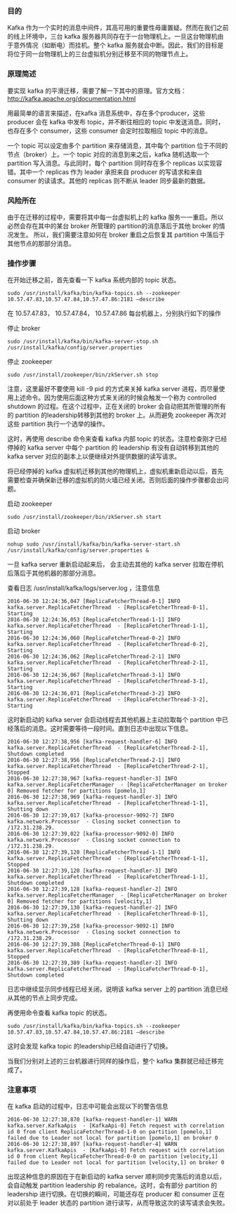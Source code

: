 ### **目的**
Kafka 作为一个实时的消息中间件，其高可用的重要性毋庸置疑。然而在我们之前的线上环境中，三台 kafka 服务器共同存在于一台物理机上。一旦这台物理机由于意外情况（如断电）而挂机。整个 kafka 服务就会中断。因此，我们的目标是将位于同一台物理机上的三台虚拟机分别迁移至不同的物理节点上。

### **原理简述**
要实现 kafka 的平滑迁移，需要了解一下其中的原理。官方文档：http://kafka.apache.org/documentation.html

用最简单的语言来描述，在kafka 消息系统中，存在多个producer，这些 producer 会在 kafka 中发布 topic，并不断往相应的 topic 中发送消息。同时，也存在多个 consumer，这些 consumer 会定时拉取相应 topic 中的消息。

一个 topic 可以设定由多个 partition 来存储消息，其中每个 partition 位于不同的节点（broker）上。一个 topic 对应的消息到来之后，kafka 随机选取一个 partition 写入消息。与此同时，每个 partition 同时存在多个 replicas 以实现容错。其中一个 replicas 作为 leader 承担来自 producer 的写请求和来自 consumer 的读请求。其他的 replicas 则不断从 leader 同步最新的数据。

### **风险所在**
由于在迁移的过程中，需要将其中每一台虚拟机上的 kafka 服务一一重启。所以必然会存在其中的某台 broker 所管理的 partition的消息落后于其他 broker 的情况发生。 所以，我们需要注意如何在 broker 重启之后恢复其 partition 中落后于其他节点的那部分消息。

### **操作步骤**
在开始迁移之前，首先查看一下 kafka 系统内部的 topic 状态。

```shell
sudo /usr/install/kafka/bin/kafka-topics.sh --zookeeper 10.57.47.83,10.57.47.84,10.57.47.86:2181 –describe
```

在 10.57.47.83， 10.57.47.84， 10.57.47.86 每台机器上，分别执行如下的操作

停止 broker

```shell
sudo /usr/install/kafka/bin/kafka-server-stop.sh /usr/install/kafka/config/server.properties
```

停止 zookeeper

```shell
sudo /usr/install/zookeeper/bin/zkServer.sh stop
```

注意，这里最好不要使用 kill -9 pid 的方式来关掉 kafka server 进程，而尽量使用上述命令。因为使用后面这种方式来关闭的时候会触发一个称为 controlled shutdown 的过程。在这个过程中，正在关闭的 broker 会自动把其所管理的所有的 partition 的leadership转移到其他的 broker 上。从而避免 zookeeper 再次对这些 partition 执行一个选举的操作。

这时，再使用 describe 命令来查看 kafka 内部 topic 的状态。注意检查刚才已经停掉的 kafka server 中每个 partition 的 leadership 有没有自动转移到其他的 kafka server 对应的副本上以便继续对外提供数据的读写请求。

将已经停掉的 kafka 虚拟机迁移到其他的物理机上，虚拟机重新启动以后，首先需要检查并确保新迁移的虚拟机的防火墙已经关闭。否则后面的操作步骤都会出问题。

启动 zookeeper

```shell
sudo /usr/install/zookeeper/bin/zkServer.sh start
```

启动 broker

```shell
nohup sudo /usr/install/kafka/bin/kafka-server-start.sh /usr/install/kafka/config/server.properties &
```

一旦 kafka server 重新启动起来后， 会主动去其他的 kafka server 拉取在停机后落后于其他机器的那部分消息。

查看日志 /usr/install/kafka/logs/server.log ，注意信息

```shell
2016-06-30 12:24:36,047 [ReplicaFetcherThread-0-1] INFO  kafka.server.ReplicaFetcherThread  - [ReplicaFetcherThread-0-1], Starting
2016-06-30 12:24:36,053 [ReplicaFetcherThread-1-1] INFO  kafka.server.ReplicaFetcherThread  - [ReplicaFetcherThread-1-1], Starting
2016-06-30 12:24:36,060 [ReplicaFetcherThread-0-2] INFO  kafka.server.ReplicaFetcherThread  - [ReplicaFetcherThread-0-2], Starting
2016-06-30 12:24:36,062 [ReplicaFetcherThread-2-1] INFO  kafka.server.ReplicaFetcherThread  - [ReplicaFetcherThread-2-1], Starting
2016-06-30 12:24:36,067 [ReplicaFetcherThread-3-1] INFO  kafka.server.ReplicaFetcherThread  - [ReplicaFetcherThread-3-1], Starting
2016-06-30 12:24:36,071 [ReplicaFetcherThread-3-2] INFO  kafka.server.ReplicaFetcherThread  - [ReplicaFetcherThread-3-2], Starting
```

这时新启动的 kafka server 会启动线程去其他机器上主动拉取每个 partition 中已经落后的消息。这时需要等待一段时间。直到日志中出现以下信息。

```shell
2016-06-30 12:27:38,956 [kafka-request-handler-6] INFO  kafka.server.ReplicaFetcherThread  - [ReplicaFetcherThread-2-1], Shutdown completed
2016-06-30 12:27:38,956 [ReplicaFetcherThread-2-1] INFO  kafka.server.ReplicaFetcherThread  - [ReplicaFetcherThread-2-1], Stopped
2016-06-30 12:27:38,967 [kafka-request-handler-3] INFO  kafka.server.ReplicaFetcherManager  - [ReplicaFetcherManager on broker 0] Removed fetcher for partitions [pomelo,1]
2016-06-30 12:27:38,969 [kafka-request-handler-3] INFO  kafka.server.ReplicaFetcherThread  - [ReplicaFetcherThread-1-1], Shutting down
2016-06-30 12:27:39,017 [kafka-processor-9092-7] INFO  kafka.network.Processor  - Closing socket connection to /172.31.238.29.
2016-06-30 12:27:39,022 [kafka-processor-9092-0] INFO  kafka.network.Processor  - Closing socket connection to /172.31.238.29.
2016-06-30 12:27:39,120 [ReplicaFetcherThread-1-1] INFO  kafka.server.ReplicaFetcherThread  - [ReplicaFetcherThread-1-1], Stopped
2016-06-30 12:27:39,120 [kafka-request-handler-3] INFO  kafka.server.ReplicaFetcherThread  - [ReplicaFetcherThread-1-1], Shutdown completed
2016-06-30 12:27:39,128 [kafka-request-handler-2] INFO  kafka.server.ReplicaFetcherManager  - [ReplicaFetcherManager on broker 0] Removed fetcher for partitions [velocity,1]
2016-06-30 12:27:39,130 [kafka-request-handler-2] INFO  kafka.server.ReplicaFetcherThread  - [ReplicaFetcherThread-0-1], Shutting down
2016-06-30 12:27:39,258 [kafka-processor-9092-1] INFO  kafka.network.Processor  - Closing socket connection to /172.31.238.29.
2016-06-30 12:27:39,388 [ReplicaFetcherThread-0-1] INFO  kafka.server.ReplicaFetcherThread  - [ReplicaFetcherThread-0-1], Stopped
2016-06-30 12:27:39,389 [kafka-request-handler-2] INFO  kafka.server.ReplicaFetcherThread  - [ReplicaFetcherThread-0-1], Shutdown completed
```

日志中继续显示同步线程已经关闭，说明该 kafka server 上的 partition 消息已经从其他的节点上同步完成。

再使用命令查看 kafka topic 的状态。

```shell
sudo /usr/install/kafka/bin/kafka-topics.sh --zookeeper 10.57.47.83,10.57.47.84,10.57.47.86:2181 –describe
```

这时会发现 kafka topic 的leadership已经自动进行了切换。

当我们分别对上述的三台机器进行同样的操作后，整个 kafka 集群就已经迁移完成了。

### **注意事项**

在 kafka 启动的过程中，日志中可能会出现以下的警告信息

```shell
2016-06-30 12:27:38,870 [kafka-request-handler-1] WARN  kafka.server.KafkaApis  - [KafkaApi-0] Fetch request with correlation id 0 from client ReplicaFetcherThread-1-0 on partition [pomelo,1] failed due to Leader not local for partition [pomelo,1] on broker 0
2016-06-30 12:27:38,897 [kafka-request-handler-4] WARN  kafka.server.KafkaApis  - [KafkaApi-0] Fetch request with correlation id 0 from client ReplicaFetcherThread-0-0 on partition [velocity,1] failed due to Leader not local for partition [velocity,1] on broker 0
```

出现这种信息的原因在于在新启动的 kafka server 顺利同步完落后的消息以后，会自动触发 partition leadership 的 rebalance。这时，会有部分 partition 的 leadership 进行切换。在切换的瞬间，可能还存在 producer 和 consumer 正在对以前处于 leader 状态的 partition 进行读写，从而导致这次的读写请求会失败。




